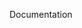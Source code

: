 <span id="title">Documentation</span>

<div id="body">

<include src="introduction/container-inParent-asPanel.md" boilerplate />
<include src="guidelines/container-inParent-asPanel.md" boilerplate />
<include src="tools/container-inParent-asPanel.md" boilerplate />

</div>